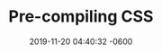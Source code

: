 ---
title: "Pre-compiling CSS"
date:   2019-11-20 04:40:32 -0600
categories: examination 1
tags: 1dv022
og_title: Georgios Drivas, WP-student LnU
og_description: Delning social
og_image: /assets/images/georgios_bil.jpg
og_type: website
---